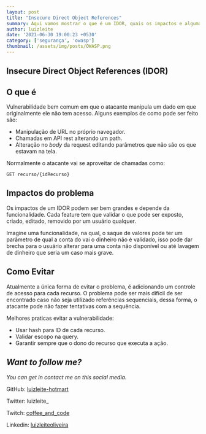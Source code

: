 ```yaml
---
layout: post
title: "Insecure Direct Object References"
summary: Aqui vamos mostrar o que é um IDOR, quais os impactos e alguma possibilidades de evitar esta vulnerabilidade. 
author: luizleite
date: '2021-06-30 19:00:23 +0530'
category: ['segurança', 'owasp']
thumbnail: /assets/img/posts/OWASP.png
---
```


## Insecure Direct Object References (IDOR)

## O que é 

Vulnerabilidade bem comum em que o atacante manipula um dado em que originalmente ele não tem acesso. Alguns exemplos de como 
pode ser feito são:

 - Manipulação de URL no próprio navegador.
 - Chamadas em API rest alterando um path.
 - Alteração no _body_ da request editando parâmetros que não são os que estavam na tela.

Normalmente o atacante vai se aproveitar de chamadas como:

`GET recurso/{idRecurso}`

## Impactos do problema

Os impactos de um IDOR podem ser bem grandes e depende da funcionalidade. Cada feature tem que validar o que pode
ser exposto, criado, editado, removido por um usuário qualquer.

Imagine uma funcionalidade, na qual, o saque de valores pode ter um parâmetro de qual a conta do vai o dinheiro não é 
validado, isso pode dar brecha para o usuário alterar para uma conta não disponível ou até lavagem de dinheiro que seria um 
caso mais grave. 


## Como Evitar

Atualmente a única forma de evitar o problema, é adicionando um controle de acesso para cada recurso. O problema 
pode ser mais difícil de ser encontrado caso não seja utilizado referências sequenciais, dessa forma, o atacante pode 
não fazer tentativas com a sequência.

Melhores praticas evitar a vulnerabilidade:

 - Usar hash para ID de cada recurso.
 - Validar escopo na query.
 - Garantir sempre que o dono do recurso que executa a ação.

## _Want to follow me?_
 
_You can get in contact me on this social media._

    
 GitHub: [luizleite-hotmart](https://github.com/luizleite-hotmart)
    
 Twitter: luizleite_
    
 Twitch: [coffee_and_code](https://www.twitch.tv/coffee_and_code)
    
 Linkedin: [luizleiteoliveira](https://www.linkedin.com/in/luizleiteoliveira/)
 